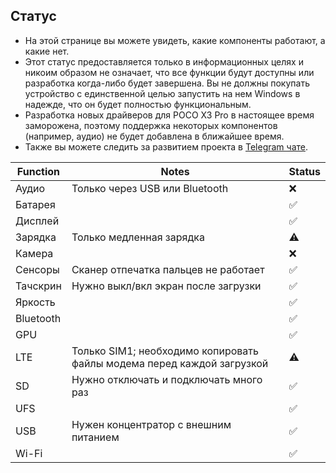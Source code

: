 ## Статус
- На этой странице вы можете увидеть, какие компоненты работают, а какие нет.
- Этот статус предоставляется только в информационных целях и никоим образом не означает, что все функции будут доступны или разработка когда-либо будет завершена. Вы не должны покупать устройство с единственной целью запустить на нем Windows в надежде, что он будет полностью функциональным.
- Разработка новых драйверов для POCO X3 Pro в настоящее время заморожена, поэтому поддержка некоторых компонентов (например, аудио) не будет добавлена ​​в ближайшее время.
- Также вы можете следить за развитием проекта в [Telegram чате](https://t.me/winonvayu).

| Function                 | Notes                                                                               | Status        |
|--------------------------|-------------------------------------------------------------------------------------|---------------|
| Аудио                    | Только через USB или Bluetooth                                                      | ❌            |
| Батарея                  |                                                                                     | ✅            |
| Дисплей                  |                                                                                     | ✅            |
| Зарядка                  | Только медленная зарядка                                                            | ⚠️             |
| Камера                   |                                                                                     | ❌            |
| Сенсоры                  | Сканер отпечатка пальцев не работает                                                | ✅            |
| Тачскрин                 | Нужно выкл/вкл экран после загрузки                                                 | ✅            |
| Яркость                  |                                                                                     | ✅            |
| Bluetooth                |                                                                                     | ✅            |
| GPU                      |                                                                                     | ✅            |
| LTE                      | Только SIM1; необходимо копировать файлы модема перед каждой загрузкой              | ⚠️             |
| SD                       | Нужно отключать и подключать много раз                                              | ✅            |
| UFS                      |                                                                                     | ✅            |
| USB                      | Нужен концентратор с внешним питанием                                               | ✅            |
| Wi-Fi                    |                                                                                     | ✅            |

